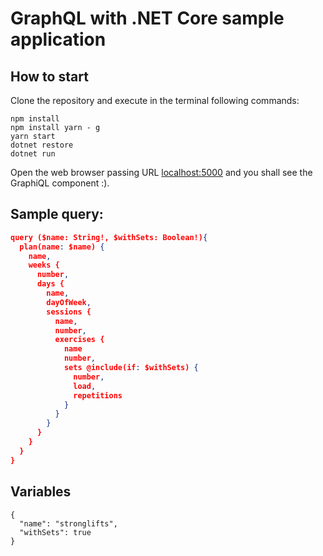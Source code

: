 # GraphQL with .NET Core sample application

## How to start

Clone the repository and execute in the terminal following commands:

```
npm install
npm install yarn - g
yarn start
dotnet restore
dotnet run
```

Open the web browser passing URL [localhost:5000](localhost:5000) and you shall see the GraphiQL component :).

## Sample query:

```json
query ($name: String!, $withSets: Boolean!){
  plan(name: $name) {
    name,
    weeks {
      number,
      days {
        name,
      	dayOfWeek,
        sessions {
          name,
          number,
          exercises {
            name
            number,
            sets @include(if: $withSets) {
              number,
              load,
              repetitions
            }
          }
        }
      }
    }
  }
}
```

## Variables

```
{
  "name": "stronglifts",
  "withSets": true
}
```
